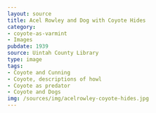 ```yaml
---
layout: source
title: Acel Rowley and Dog with Coyote Hides
category: 
- coyote-as-varmint
- Images
pubdate: 1939
source: Uintah County Library
type: image
tags: 
- Coyote and Cunning
- Coyote, descriptions of howl
- Coyote as predator
- Coyote and Dogs
img: /sources/img/acelrowley-coyote-hides.jpg
---
```

